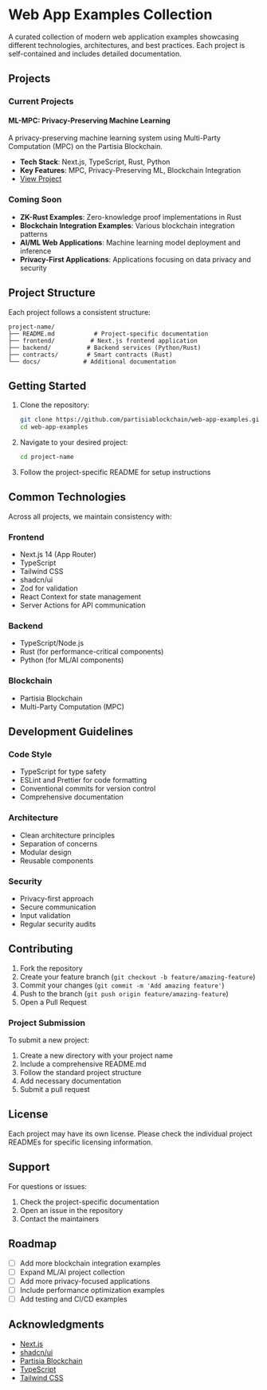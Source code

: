# Web App Examples Collection

A curated collection of modern web application examples showcasing different technologies, architectures, and best practices. Each project is self-contained and includes detailed documentation.

## Projects

### Current Projects

#### ML-MPC: Privacy-Preserving Machine Learning

A privacy-preserving machine learning system using Multi-Party Computation (MPC) on the Partisia Blockchain.

- **Tech Stack**: Next.js, TypeScript, Rust, Python
- **Key Features**: MPC, Privacy-Preserving ML, Blockchain Integration
- [View Project](./ml-mpc)

### Coming Soon

- **ZK-Rust Examples**: Zero-knowledge proof implementations in Rust
- **Blockchain Integration Examples**: Various blockchain integration patterns
- **AI/ML Web Applications**: Machine learning model deployment and inference
- **Privacy-First Applications**: Applications focusing on data privacy and security

## Project Structure

Each project follows a consistent structure:

```
project-name/
├── README.md           # Project-specific documentation
├── frontend/          # Next.js frontend application
├── backend/          # Backend services (Python/Rust)
├── contracts/        # Smart contracts (Rust)
└── docs/            # Additional documentation
```

## Getting Started

1. Clone the repository:

   ```bash
   git clone https://github.com/partisiablockchain/web-app-examples.git
   cd web-app-examples
   ```

2. Navigate to your desired project:

   ```bash
   cd project-name
   ```

3. Follow the project-specific README for setup instructions

## Common Technologies

Across all projects, we maintain consistency with:

### Frontend

- Next.js 14 (App Router)
- TypeScript
- Tailwind CSS
- shadcn/ui
- Zod for validation
- React Context for state management
- Server Actions for API communication

### Backend

- TypeScript/Node.js
- Rust (for performance-critical components)
- Python (for ML/AI components)

### Blockchain

- Partisia Blockchain
- Multi-Party Computation (MPC)

## Development Guidelines

### Code Style

- TypeScript for type safety
- ESLint and Prettier for code formatting
- Conventional commits for version control
- Comprehensive documentation

### Architecture

- Clean architecture principles
- Separation of concerns
- Modular design
- Reusable components

### Security

- Privacy-first approach
- Secure communication
- Input validation
- Regular security audits

## Contributing

1. Fork the repository
2. Create your feature branch (`git checkout -b feature/amazing-feature`)
3. Commit your changes (`git commit -m 'Add amazing feature'`)
4. Push to the branch (`git push origin feature/amazing-feature`)
5. Open a Pull Request

### Project Submission

To submit a new project:

1. Create a new directory with your project name
2. Include a comprehensive README.md
3. Follow the standard project structure
4. Add necessary documentation
5. Submit a pull request

## License

Each project may have its own license. Please check the individual project READMEs for specific licensing information.

## Support

For questions or issues:

1. Check the project-specific documentation
2. Open an issue in the repository
3. Contact the maintainers

## Roadmap

- [ ] Add more blockchain integration examples
- [ ] Expand ML/AI project collection
- [ ] Add more privacy-focused applications
- [ ] Include performance optimization examples
- [ ] Add testing and CI/CD examples

## Acknowledgments

- [Next.js](https://nextjs.org)
- [shadcn/ui](https://ui.shadcn.com)
- [Partisia Blockchain](https://partisiablockchain.com)
- [TypeScript](https://www.typescriptlang.org)
- [Tailwind CSS](https://tailwindcss.com)

